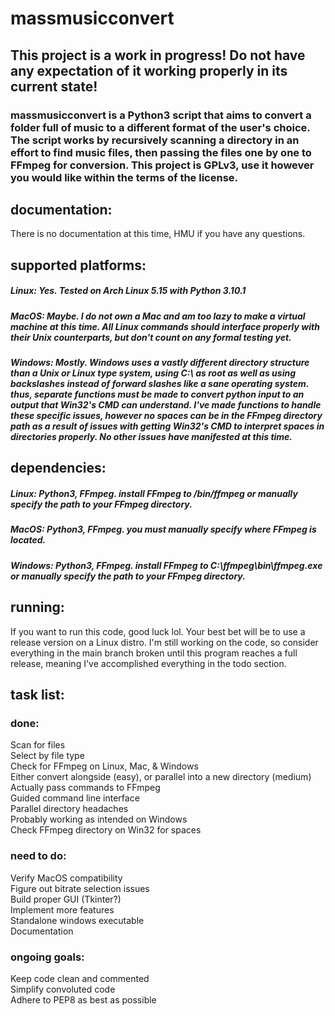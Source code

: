 # massmusicconvert

## This project is a work in progress! Do not have any expectation of it working properly in its current state!  

### massmusicconvert is a Python3 script that aims to convert a folder full of music to a different format of the user's choice. The script works by recursively scanning a directory in an effort to find music files, then passing the files one by one to FFmpeg for conversion. This project is GPLv3, use it however you would like within the terms of the license.  

## documentation:

There is no documentation at this time, HMU if you have any questions.  

## supported platforms:

##### **Linux**: Yes. Tested on Arch Linux 5.15 with Python 3.10.1  
##### **MacOS**: Maybe. I do not own a Mac and am too lazy to make a virtual machine at this time. All Linux commands should interface properly with their Unix counterparts, but don't count on any formal testing yet.  
##### **Windows**: ***Mostly***. Windows uses a vastly different directory structure than a Unix or Linux type system, using C:\ as root as well as using backslashes instead of forward slashes like a sane operating system. thus, separate functions must be made to convert python input to an output that Win32's CMD can understand. I've made functions to handle these specific issues, however no spaces can be in the FFmpeg directory path as a result of issues with getting Win32's CMD to interpret spaces in directories properly. No other issues have manifested at this time.

## dependencies:

##### **Linux**: Python3, FFmpeg. install FFmpeg to /bin/ffmpeg or manually specify the path to your FFmpeg directory.  
##### **MacOS**: Python3, FFmpeg. you must manually specify where FFmpeg is located.  
##### **Windows**: Python3, FFmpeg. install FFmpeg to C:\ffmpeg\bin\ffmpeg.exe or manually specify the path to your FFmpeg directory.

## running:

If you want to run this code, good luck lol. Your best bet will be to use a release version on a Linux distro. I'm still working on the code, so consider everything in the main branch broken until this program reaches a full release, meaning I've accomplished everything in the todo section.

## task list:

### done:

Scan for files  
Select by file type  
Check for FFmpeg on Linux, Mac, & Windows  
Either convert alongside (easy), or parallel into a new directory (medium)  
Actually pass commands to FFmpeg  
Guided command line interface  
Parallel directory headaches  
Probably working as intended on Windows  
Check FFmpeg directory on Win32 for spaces  

### need to do:

Verify MacOS compatibility  
Figure out bitrate selection issues  
Build proper GUI (Tkinter?)  
Implement more features  
Standalone windows executable  
Documentation  

### ongoing goals:

Keep code clean and commented  
Simplify convoluted code  
Adhere to PEP8 as best as possible  
